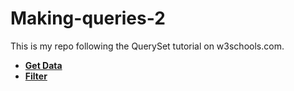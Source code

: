 # Making-queries-2
This is my repo following the QuerySet tutorial on w3schools.com.

* **[Get Data](https://github.com/nihathalici/Making-queries-2/blob/main/Get-Data.md)**
* **[Filter](https://github.com/nihathalici/Making-queries-2/blob/main/QuerySet-Filter.md)** 

